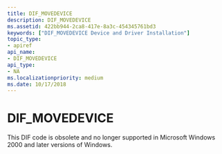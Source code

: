 ```yaml
---
title: DIF_MOVEDEVICE
description: DIF_MOVEDEVICE
ms.assetid: 422bb944-2ca8-417e-8a3c-454345761bd3
keywords: ["DIF_MOVEDEVICE Device and Driver Installation"]
topic_type:
- apiref
api_name:
- DIF_MOVEDEVICE
api_type:
- NA
ms.localizationpriority: medium
ms.date: 10/17/2018
---
```


# DIF_MOVEDEVICE


This DIF code is obsolete and no longer supported in Microsoft Windows 2000 and later versions of Windows.

 

 





